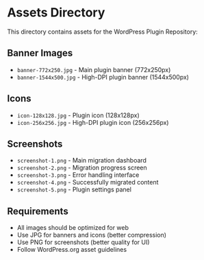 # Assets Directory

This directory contains assets for the WordPress Plugin Repository:

## Banner Images
- `banner-772x250.jpg` - Main plugin banner (772x250px)
- `banner-1544x500.jpg` - High-DPI plugin banner (1544x500px)

## Icons
- `icon-128x128.jpg` - Plugin icon (128x128px)
- `icon-256x256.jpg` - High-DPI plugin icon (256x256px)

## Screenshots
- `screenshot-1.png` - Main migration dashboard
- `screenshot-2.png` - Migration progress screen
- `screenshot-3.png` - Error handling interface
- `screenshot-4.png` - Successfully migrated content
- `screenshot-5.png` - Plugin settings panel

## Requirements
- All images should be optimized for web
- Use JPG for banners and icons (better compression)
- Use PNG for screenshots (better quality for UI)
- Follow WordPress.org asset guidelines